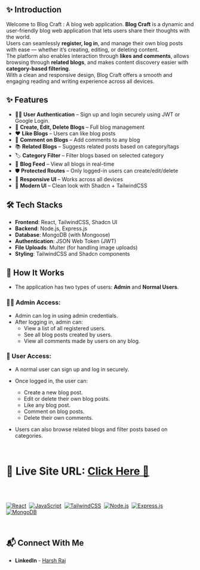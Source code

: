  ## ✨ Introduction
 
Welcome to Blog Craft : A blog web application.
**Blog Craft** is a dynamic and user-friendly blog web application that lets users share their thoughts with the world.  
Users can seamlessly **register, log in**, and manage their own blog posts with ease — whether it’s creating, editing, or deleting content.  
The platform also enables interaction through **likes and comments**, allows browsing through **related blogs**, and makes content discovery easier with **category-based filtering**.  
With a clean and responsive design, Blog Craft offers a smooth and engaging reading and writing experience across all devices.


 ## ✨ Features

- 🧑‍💻 **User Authentication** – Sign up and login securely using JWT or Google Login.
- 📝 **Create, Edit, Delete Blogs** – Full blog management
- ❤️ **Like Blogs** – Users can like blog posts
- 💬 **Comment on Blogs** – Add comments to any blog
- 📚 **Related Blogs** – Suggests related posts based on category/tags
- 🏷️ **Category Filter** – Filter blogs based on selected category
- 📄 **Blog Feed** – View all blogs in real-time
- 🛡️ **Protected Routes** – Only logged-in users can create/edit/delete
- 📱 **Responsive UI** – Works across all devices
- 🎨 **Modern UI** – Clean look with Shadcn + TailwindCSS


 ## 🛠️ Tech Stacks

- **Frontend**: React, TailwindCSS, Shadcn UI  
- **Backend**: Node.js, Express.js  
- **Database**: MongoDB (with Mongoose)  
- **Authentication**: JSON Web Token (JWT)  
- **File Uploads**: Multer (for handling image uploads)  
- **Styling**: TailwindCSS and Shadcn components


## 🔎 How It Works

- The application has two types of users: **Admin** and **Normal Users**.

### 👨‍💼 Admin Access:
- Admin can log in using admin credentials.
- After logging in, admin can:
  - View a list of all registered users.
  - See all blog posts created by users.
  - View all comments made by users on any blog.

### 👤 User Access:
- A normal user can sign up and log in securely.
- Once logged in, the user can:
  - Create a new blog post.
  - Edit or delete their own blog posts.
  - Like any blog post.
  - Comment on blog posts.
  - Delete their own comments.

- Users can also browse related blogs and filter posts based on categories.

<br>

# 📌 **Live Site URL:** [**Click Here** 🚀](https://blog-craft-mern-pl28.vercel.app/)

<br>


<br>

[![React](https://img.shields.io/badge/React-20232A?style=for-the-badge&logo=react&logoColor=61DAFB)](https://reactjs.org)&nbsp;
[![JavaScript](https://img.shields.io/badge/JavaScript-323330?style=for-the-badge&logo=javascript&logoColor=F7DF1E)](https://developer.mozilla.org/en-US/docs/Web/JavaScript)&nbsp;
[![TailwindCSS](https://img.shields.io/badge/TailwindCSS-0EA5E9?style=for-the-badge&logo=tailwind-css&logoColor=white)](https://tailwindcss.com)&nbsp;
[![Node.js](https://img.shields.io/badge/Node.js-339933?style=for-the-badge&logo=node.js&logoColor=white)](https://nodejs.org)&nbsp;
[![Express.js](https://img.shields.io/badge/Express.js-000000?style=for-the-badge&logo=express&logoColor=white)](https://expressjs.com)&nbsp;
[![MongoDB](https://img.shields.io/badge/MongoDB-4EA94B?style=for-the-badge&logo=mongodb&logoColor=white)](https://mongodb.com)&nbsp;

<br>



## 📬 Connect With Me

- **LinkedIn** - [Harsh Raj](https://www.linkedin.com/in/harsh-raj-78a3a414b/)
